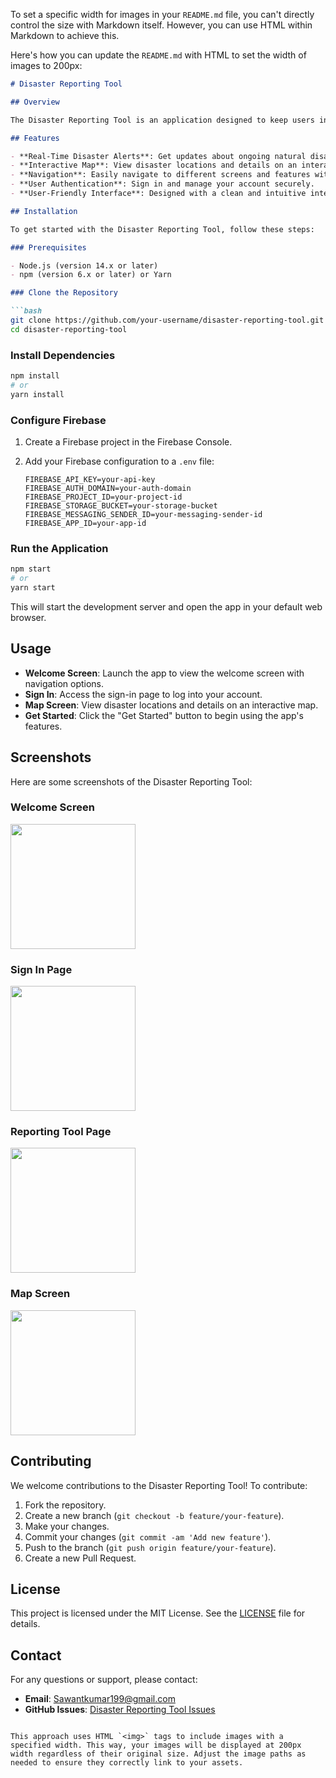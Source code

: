 To set a specific width for images in your `README.md` file, you can't directly control the size with Markdown itself. However, you can use HTML within Markdown to achieve this. 

Here's how you can update the `README.md` with HTML to set the width of images to 200px:

```markdown
# Disaster Reporting Tool

## Overview

The Disaster Reporting Tool is an application designed to keep users informed about natural disasters and emergencies. It provides real-time updates, maps, and alerts to ensure users stay safe and aware of their surroundings.

## Features

- **Real-Time Disaster Alerts**: Get updates about ongoing natural disasters and emergencies.
- **Interactive Map**: View disaster locations and details on an interactive map.
- **Navigation**: Easily navigate to different screens and features within the app.
- **User Authentication**: Sign in and manage your account securely.
- **User-Friendly Interface**: Designed with a clean and intuitive interface for ease of use.

## Installation

To get started with the Disaster Reporting Tool, follow these steps:

### Prerequisites

- Node.js (version 14.x or later)
- npm (version 6.x or later) or Yarn

### Clone the Repository

```bash
git clone https://github.com/your-username/disaster-reporting-tool.git
cd disaster-reporting-tool
```

### Install Dependencies

```bash
npm install
# or
yarn install
```

### Configure Firebase

1. Create a Firebase project in the Firebase Console.
2. Add your Firebase configuration to a `.env` file:

   ```env
   FIREBASE_API_KEY=your-api-key
   FIREBASE_AUTH_DOMAIN=your-auth-domain
   FIREBASE_PROJECT_ID=your-project-id
   FIREBASE_STORAGE_BUCKET=your-storage-bucket
   FIREBASE_MESSAGING_SENDER_ID=your-messaging-sender-id
   FIREBASE_APP_ID=your-app-id
   ```

### Run the Application

```bash
npm start
# or
yarn start
```

This will start the development server and open the app in your default web browser.

## Usage

- **Welcome Screen**: Launch the app to view the welcome screen with navigation options.
- **Sign In**: Access the sign-in page to log into your account.
- **Map Screen**: View disaster locations and details on an interactive map.
- **Get Started**: Click the "Get Started" button to begin using the app's features.

## Screenshots

Here are some screenshots of the Disaster Reporting Tool:

### Welcome Screen

<img src="/assets/Images/img3.jpg" width="200">

### Sign In Page

<img src="/assets/Images/img5.jpg" width="200">

### Reporting Tool Page

<img src="/assets/Images/img4.jpg" width="200">

### Map Screen

<img src="/assets/Images/img1.jpg" width="200">

## Contributing

We welcome contributions to the Disaster Reporting Tool! To contribute:

1. Fork the repository.
2. Create a new branch (`git checkout -b feature/your-feature`).
3. Make your changes.
4. Commit your changes (`git commit -am 'Add new feature'`).
5. Push to the branch (`git push origin feature/your-feature`).
6. Create a new Pull Request.

## License

This project is licensed under the MIT License. See the [LICENSE](LICENSE) file for details.

## Contact

For any questions or support, please contact:

- **Email**: Sawantkumar199@gmail.com
- **GitHub Issues**: [Disaster Reporting Tool Issues](https://github.com/your-username/disaster-reporting-tool/issues)
```

This approach uses HTML `<img>` tags to include images with a specified width. This way, your images will be displayed at 200px width regardless of their original size. Adjust the image paths as needed to ensure they correctly link to your assets.
